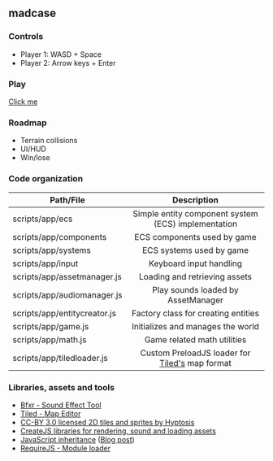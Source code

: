 ## madcase

### Controls
* Player 1: WASD + Space
* Player 2: Arrow keys + Enter

### Play
[Click me](https://danielvandenbrink.com/madcase/)

### Roadmap
* Terrain collisions
* UI/HUD
* Win/lose

### Code organization
| Path/File                    | Description                                                                 |
| ---------------------------- |:---------------------------------------------------------------------------:|
| scripts/app/ecs              | Simple entity component system (ECS) implementation                         |
| scripts/app/components       | ECS components used by game                                                 |
| scripts/app/systems          | ECS systems used by game                                                    |
| scripts/app/input            | Keyboard input handling                                                     |
| scripts/app/assetmanager.js  | Loading and retrieving assets                                               |
| scripts/app/audiomanager.js  | Play sounds loaded by AssetManager                                          |
| scripts/app/entitycreator.js | Factory class for creating entities                                         |
| scripts/app/game.js          | Initializes and manages the world                                           |
| scripts/app/math.js          | Game related math utilities                                                 |
| scripts/app/tiledloader.js   | Custom PreloadJS loader for [Tiled's](http://www.mapeditor.org/) map format |

### Libraries, assets and tools
* [Bfxr - Sound Effect Tool](http://www.bfxr.net/)
* [Tiled - Map Editor](http://www.mapeditor.org/)
* [CC-BY 3.0 licensed 2D tiles and sprites by Hyptosis](http://opengameart.org/content/lots-of-free-2d-tiles-and-sprites-by-hyptosis)
* [CreateJS libraries for rendering, sound and loading assets](http://createjs.com/)
* [JavaScript inheritance](https://jsperf.com/fun-with-method-overrides/30) ([Blog post](http://techblog.netflix.com/2014/05/improving-performance-of-our-javascript.html))
* [RequireJS - Module loader](http://www.requirejs.org/)